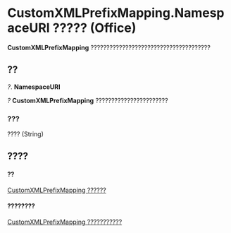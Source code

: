 
# CustomXMLPrefixMapping.NamespaceURI ????? (Office)

 **CustomXMLPrefixMapping** ??????????????????????????????????????


## ??

 _?_. **NamespaceURI**

 _?_ **CustomXMLPrefixMapping** ???????????????????????


### ???

???? (String)


## ????


#### ??


[CustomXMLPrefixMapping ??????](a657a760-cc52-5762-108e-2e95e9dba48f.md)
#### ????????


[CustomXMLPrefixMapping ???????????](http://msdn.microsoft.com/library/c06ef133-3b0d-d1b3-f488-bc46a49018d4%28Office.15%29.aspx)